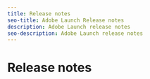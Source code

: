 ```yaml
---
title: Release notes
seo-title: Adobe Launch Release notes
description: Adobe Launch release notes
seo-description: Adobe Launch release notes
---
```


# Release notes
